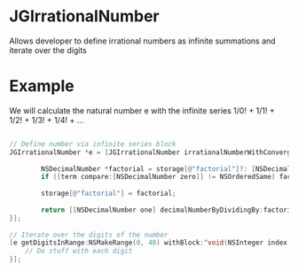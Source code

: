 JGIrrationalNumber
==================

Allows developer to define irrational numbers as infinite summations and iterate over the digits

Example
==================

We will calculate the natural number e with the infinite series 1/0! + 1/1! + 1/2! + 1/3! + 1/4! + ...

```objective-c

// Define number via infinite series block
JGIrrationalNumber *e = [JGIrrationalNumber irrationalNumberWithConvergingSeries:^NSDecimalNumber *(NSDecimalNumber *term, NSMutableDictionary *storage) {
        
        NSDecimalNumber *factorial = storage[@"factorial"]?: [NSDecimalNumber one];
        if ([term compare:[NSDecimalNumber zero]] != NSOrderedSame) factorial = [factorial decimalNumberByMultiplyingBy:term];
        
        storage[@"factorial"] = factorial;
        
        return [[NSDecimalNumber one] decimalNumberByDividingBy:factorial];
}];
    
// Iterate over the digits of the number
[e getDigitsInRange:NSMakeRange(0, 40) withBlock:^void(NSInteger index, NSString *digit) {
    // Do stuff with each digit
}];

```
